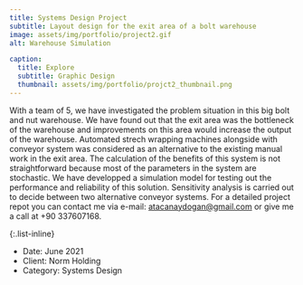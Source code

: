 ```yaml
---
title: Systems Design Project
subtitle: Layout design for the exit area of a bolt warehouse
image: assets/img/portfolio/project2.gif
alt: Warehouse Simulation

caption:
  title: Explore
  subtitle: Graphic Design
  thumbnail: assets/img/portfolio/projct2_thumbnail.png
---
```

With a team of 5, we have investigated the problem situation in this big bolt and nut warehouse. We have found out that the exit area was the bottleneck of the warehouse and improvements on this area would increase the output of the warehouse. Automated strech wrapping machines alongside with conveyor system was considered as an alternative to the existing manual work in the exit area. The calculation of the benefits of this system is not straightforward because most of the parameters in the system are stochastic. We have developped a simulation model for testing out the performance and reliability of this solution. Sensitivity analysis is carried out to decide between two alternative conveyor systems. For a detailed project repot you can contact me via e-mail: atacanaydogan@gmail.com or give me a call at +90 337607168.

{:.list-inline}
- Date: June 2021
- Client: Norm Holding
- Category: Systems Design
